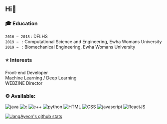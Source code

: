 <H2>Hi👋</h2>
<h3>🎓 Education</h3>

`2016 ~ 2018` : DFLHS<br>
`2019 ~ ` : Computational Science and Engineering, Ewha Womans University<br>
`2019 ~ ` : Biomechanical Engineering, Ewha Womans University</h5>

<h3>⭐ Interests</h3>
Front-end Developer<br>
Machine Learning / Deep Learning<br>
WEBZINE Director<br>



 <h3> ⚙️ Available:  </h3>
 
 ![java](https://img.shields.io/badge/Java-007396?style=round-square&logo=Java&logoColor=white)  ![c](https://img.shields.io/badge/C-A8B9CC?style=round-square&logo=C&logoColor=white) ![c++](https://img.shields.io/badge/C++-00599C?style=round-square&logo=C%2B%2B&logoColor=white)  ![python](https://img.shields.io/badge/Python-3766AB?style=round-square&logo=Python&logoColor=white) 
 ![HTML](https://img.shields.io/badge/HTML-E34F26?style=round-square&logo=Html5&logoColor=white) ![CSS](https://img.shields.io/badge/CSS-1572B6?style=round-square&logo=Css3&logoColor=white)  ![javascript](https://img.shields.io/badge/Javascript-F7DF12?style=round-square&logo=Javascript&logoColor=white) ![ReactJS](https://img.shields.io/badge/-ReactJs-61DAFB?style=round-square&logo=react&logoColor=white)


 
 
 
 [![JangAyeon's github stats](https://github-readme-stats.vercel.app/api?username=JangAyeon)](https://github.com/JangAyeon/github-readme-stats)
